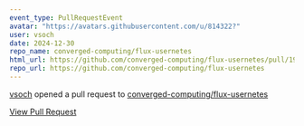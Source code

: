 ```yaml
---
event_type: PullRequestEvent
avatar: "https://avatars.githubusercontent.com/u/814322?"
user: vsoch
date: 2024-12-30
repo_name: converged-computing/flux-usernetes
html_url: https://github.com/converged-computing/flux-usernetes/pull/19
repo_url: https://github.com/converged-computing/flux-usernetes
---
```


<a href='https://github.com/vsoch' target='_blank'>vsoch</a> opened a pull request to <a href='https://github.com/converged-computing/flux-usernetes' target='_blank'>converged-computing/flux-usernetes</a>

<a href='https://github.com/converged-computing/flux-usernetes/pull/19' target='_blank'>View Pull Request</a>